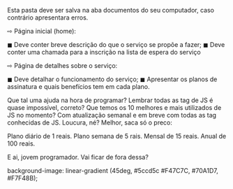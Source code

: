 Esta pasta deve ser salva na aba documentos do seu computador, caso contrário apresentara erros.

⇨ Página inicial (home):

◼ Deve conter breve descrição do que o
serviço se propõe a fazer;
◼ Deve conter uma chamada para a
inscrição na lista de espera do serviço


⇨ Página de detalhes sobre o serviço:

◼ Deve detalhar o funcionamento do
serviço;
◼ Apresentar os planos de assinatura e
quais benefícios tem em cada plano.


Que tal uma ajuda na hora de programar? Lembrar todas as tag de JS é quase impossível, correto? Que temos os 10 melhores e mais utilizados de JS no momento? Com atualização semanal e em breve com todas as tag conhecidas de JS. Loucura, né? Melhor, saca só o preco:

Plano diário de 1 reais.
Plano semana de 5 rais.
Mensal de 15 reais.
Anual de 100 reais.

E ai, jovem programador. Vai ficar de fora dessa?


 background-image: linear-gradient (45deg, #5ccd5c #F47C7C, #70A1D7, #F7F48B);